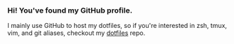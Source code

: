 ### Hi! You've found my GitHub profile.

 I mainly use GitHub to host my dotfiles, so if you're interested in zsh, tmux, vim, and git aliases, checkout my [dotfiles](https://github.com/joerter/dotfiles) repo.

<!--
**joerter/joerter** is a ✨ _special_ ✨ repository because its `README.md` (this file) appears on your GitHub profile.

Here are some ideas to get you started:

- 🔭 I’m currently working on ...
- 🌱 I’m currently learning ...
- 👯 I’m looking to collaborate on ...
- 🤔 I’m looking for help with ...
- 💬 Ask me about ...
- 📫 How to reach me: ...
- 😄 Pronouns: ...
- ⚡ Fun fact: ...
-->
